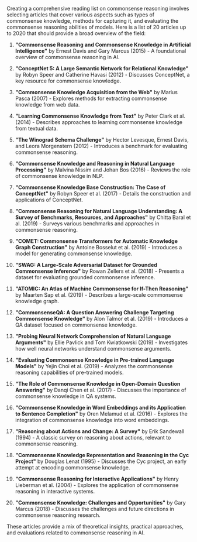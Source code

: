 Creating a comprehensive reading list on commonsense reasoning involves selecting articles that cover various aspects such as types of commonsense knowledge, methods for capturing it, and evaluating the commonsense reasoning abilities of models. Here is a list of 20 articles up to 2020 that should provide a broad overview of the field:

1. **"Commonsense Reasoning and Commonsense Knowledge in Artificial Intelligence"** by Ernest Davis and Gary Marcus (2015) - A foundational overview of commonsense reasoning in AI.

2. **"ConceptNet 5: A Large Semantic Network for Relational Knowledge"** by Robyn Speer and Catherine Havasi (2012) - Discusses ConceptNet, a key resource for commonsense knowledge.

3. **"Commonsense Knowledge Acquisition from the Web"** by Marius Pasca (2007) - Explores methods for extracting commonsense knowledge from web data.

4. **"Learning Commonsense Knowledge from Text"** by Peter Clark et al. (2014) - Describes approaches to learning commonsense knowledge from textual data.

5. **"The Winograd Schema Challenge"** by Hector Levesque, Ernest Davis, and Leora Morgenstern (2012) - Introduces a benchmark for evaluating commonsense reasoning.

6. **"Commonsense Knowledge and Reasoning in Natural Language Processing"** by Malvina Nissim and Johan Bos (2016) - Reviews the role of commonsense knowledge in NLP.

7. **"Commonsense Knowledge Base Construction: The Case of ConceptNet"** by Robyn Speer et al. (2017) - Details the construction and applications of ConceptNet.

8. **"Commonsense Reasoning for Natural Language Understanding: A Survey of Benchmarks, Resources, and Approaches"** by Chitta Baral et al. (2019) - Surveys various benchmarks and approaches in commonsense reasoning.

9. **"COMET: Commonsense Transformers for Automatic Knowledge Graph Construction"** by Antoine Bosselut et al. (2019) - Introduces a model for generating commonsense knowledge.

10. **"SWAG: A Large-Scale Adversarial Dataset for Grounded Commonsense Inference"** by Rowan Zellers et al. (2018) - Presents a dataset for evaluating grounded commonsense inference.

11. **"ATOMIC: An Atlas of Machine Commonsense for If-Then Reasoning"** by Maarten Sap et al. (2019) - Describes a large-scale commonsense knowledge graph.

12. **"CommonsenseQA: A Question Answering Challenge Targeting Commonsense Knowledge"** by Alon Talmor et al. (2019) - Introduces a QA dataset focused on commonsense knowledge.

13. **"Probing Neural Network Comprehension of Natural Language Arguments"** by Ellie Pavlick and Tom Kwiatkowski (2019) - Investigates how well neural networks understand commonsense arguments.

14. **"Evaluating Commonsense Knowledge in Pre-trained Language Models"** by Yejin Choi et al. (2019) - Analyzes the commonsense reasoning capabilities of pre-trained models.

15. **"The Role of Commonsense Knowledge in Open-Domain Question Answering"** by Danqi Chen et al. (2017) - Discusses the importance of commonsense knowledge in QA systems.

16. **"Commonsense Knowledge in Word Embeddings and its Application to Sentence Completion"** by Oren Melamud et al. (2016) - Explores the integration of commonsense knowledge into word embeddings.

17. **"Reasoning about Actions and Change: A Survey"** by Erik Sandewall (1994) - A classic survey on reasoning about actions, relevant to commonsense reasoning.

18. **"Commonsense Knowledge Representation and Reasoning in the Cyc Project"** by Douglas Lenat (1995) - Discusses the Cyc project, an early attempt at encoding commonsense knowledge.

19. **"Commonsense Reasoning for Interactive Applications"** by Henry Lieberman et al. (2004) - Explores the application of commonsense reasoning in interactive systems.

20. **"Commonsense Knowledge: Challenges and Opportunities"** by Gary Marcus (2018) - Discusses the challenges and future directions in commonsense reasoning research.

These articles provide a mix of theoretical insights, practical approaches, and evaluations related to commonsense reasoning in AI.